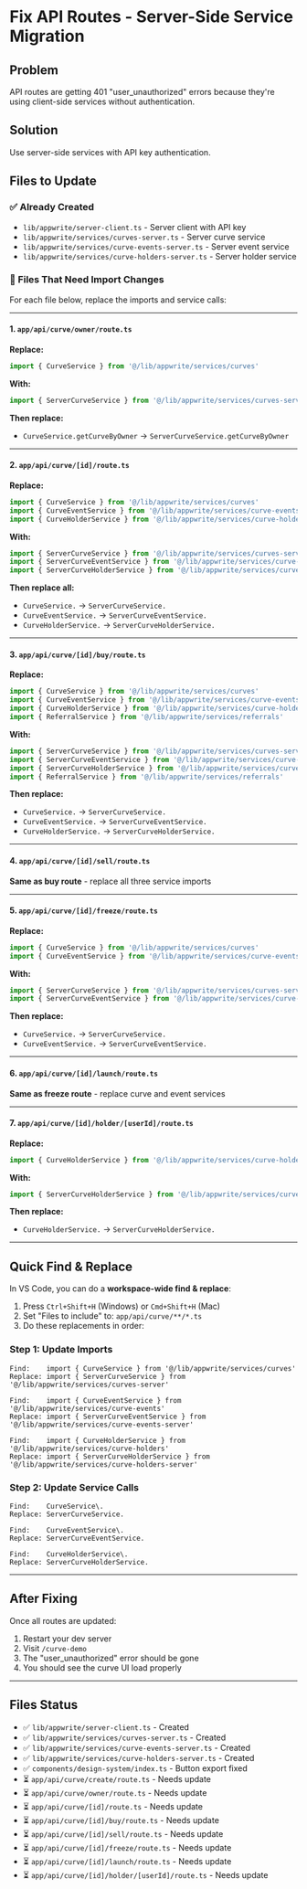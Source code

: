 # Fix API Routes - Server-Side Service Migration

## Problem
API routes are getting 401 "user_unauthorized" errors because they're using client-side services without authentication.

## Solution
Use server-side services with API key authentication.

## Files to Update

### ✅ Already Created
- `lib/appwrite/server-client.ts` - Server client with API key
- `lib/appwrite/services/curves-server.ts` - Server curve service
- `lib/appwrite/services/curve-events-server.ts` - Server event service
- `lib/appwrite/services/curve-holders-server.ts` - Server holder service

### 🔧 Files That Need Import Changes

For each file below, replace the imports and service calls:

---

#### 1. `app/api/curve/owner/route.ts`

**Replace:**
```ts
import { CurveService } from '@/lib/appwrite/services/curves'
```

**With:**
```ts
import { ServerCurveService } from '@/lib/appwrite/services/curves-server'
```

**Then replace:**
- `CurveService.getCurveByOwner` → `ServerCurveService.getCurveByOwner`

---

#### 2. `app/api/curve/[id]/route.ts`

**Replace:**
```ts
import { CurveService } from '@/lib/appwrite/services/curves'
import { CurveEventService } from '@/lib/appwrite/services/curve-events'
import { CurveHolderService } from '@/lib/appwrite/services/curve-holders'
```

**With:**
```ts
import { ServerCurveService } from '@/lib/appwrite/services/curves-server'
import { ServerCurveEventService } from '@/lib/appwrite/services/curve-events-server'
import { ServerCurveHolderService } from '@/lib/appwrite/services/curve-holders-server'
```

**Then replace all:**
- `CurveService.` → `ServerCurveService.`
- `CurveEventService.` → `ServerCurveEventService.`
- `CurveHolderService.` → `ServerCurveHolderService.`

---

#### 3. `app/api/curve/[id]/buy/route.ts`

**Replace:**
```ts
import { CurveService } from '@/lib/appwrite/services/curves'
import { CurveEventService } from '@/lib/appwrite/services/curve-events'
import { CurveHolderService } from '@/lib/appwrite/services/curve-holders'
import { ReferralService } from '@/lib/appwrite/services/referrals'
```

**With:**
```ts
import { ServerCurveService } from '@/lib/appwrite/services/curves-server'
import { ServerCurveEventService } from '@/lib/appwrite/services/curve-events-server'
import { ServerCurveHolderService } from '@/lib/appwrite/services/curve-holders-server'
import { ReferralService } from '@/lib/appwrite/services/referrals'
```

**Then replace:**
- `CurveService.` → `ServerCurveService.`
- `CurveEventService.` → `ServerCurveEventService.`
- `CurveHolderService.` → `ServerCurveHolderService.`

---

#### 4. `app/api/curve/[id]/sell/route.ts`

**Same as buy route** - replace all three service imports

---

#### 5. `app/api/curve/[id]/freeze/route.ts`

**Replace:**
```ts
import { CurveService } from '@/lib/appwrite/services/curves'
import { CurveEventService } from '@/lib/appwrite/services/curve-events'
```

**With:**
```ts
import { ServerCurveService } from '@/lib/appwrite/services/curves-server'
import { ServerCurveEventService } from '@/lib/appwrite/services/curve-events-server'
```

**Then replace:**
- `CurveService.` → `ServerCurveService.`
- `CurveEventService.` → `ServerCurveEventService.`

---

#### 6. `app/api/curve/[id]/launch/route.ts`

**Same as freeze route** - replace curve and event services

---

#### 7. `app/api/curve/[id]/holder/[userId]/route.ts`

**Replace:**
```ts
import { CurveHolderService } from '@/lib/appwrite/services/curve-holders'
```

**With:**
```ts
import { ServerCurveHolderService } from '@/lib/appwrite/services/curve-holders-server'
```

**Then replace:**
- `CurveHolderService.` → `ServerCurveHolderService.`

---

## Quick Find & Replace

In VS Code, you can do a **workspace-wide find & replace**:

1. Press `Ctrl+Shift+H` (Windows) or `Cmd+Shift+H` (Mac)
2. Set "Files to include" to: `app/api/curve/**/*.ts`
3. Do these replacements in order:

### Step 1: Update Imports
```
Find:    import { CurveService } from '@/lib/appwrite/services/curves'
Replace: import { ServerCurveService } from '@/lib/appwrite/services/curves-server'
```

```
Find:    import { CurveEventService } from '@/lib/appwrite/services/curve-events'
Replace: import { ServerCurveEventService } from '@/lib/appwrite/services/curve-events-server'
```

```
Find:    import { CurveHolderService } from '@/lib/appwrite/services/curve-holders'
Replace: import { ServerCurveHolderService } from '@/lib/appwrite/services/curve-holders-server'
```

### Step 2: Update Service Calls
```
Find:    CurveService\.
Replace: ServerCurveService.
```

```
Find:    CurveEventService\.
Replace: ServerCurveEventService.
```

```
Find:    CurveHolderService\.
Replace: ServerCurveHolderService.
```

---

## After Fixing

Once all routes are updated:

1. Restart your dev server
2. Visit `/curve-demo`
3. The "user_unauthorized" error should be gone
4. You should see the curve UI load properly

---

## Files Status

- ✅ `lib/appwrite/server-client.ts` - Created
- ✅ `lib/appwrite/services/curves-server.ts` - Created
- ✅ `lib/appwrite/services/curve-events-server.ts` - Created
- ✅ `lib/appwrite/services/curve-holders-server.ts` - Created
- ✅ `components/design-system/index.ts` - Button export fixed
- ⏳ `app/api/curve/create/route.ts` - Needs update
- ⏳ `app/api/curve/owner/route.ts` - Needs update
- ⏳ `app/api/curve/[id]/route.ts` - Needs update
- ⏳ `app/api/curve/[id]/buy/route.ts` - Needs update
- ⏳ `app/api/curve/[id]/sell/route.ts` - Needs update
- ⏳ `app/api/curve/[id]/freeze/route.ts` - Needs update
- ⏳ `app/api/curve/[id]/launch/route.ts` - Needs update
- ⏳ `app/api/curve/[id]/holder/[userId]/route.ts` - Needs update
